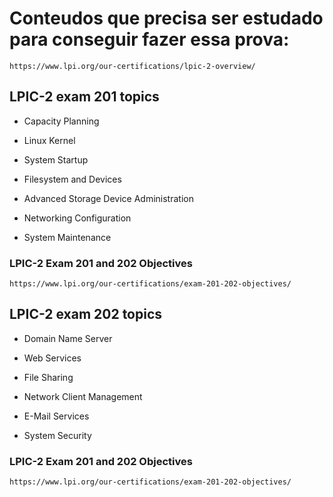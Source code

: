 # Conteudos que precisa ser estudado para conseguir fazer essa prova:

    https://www.lpi.org/our-certifications/lpic-2-overview/

## LPIC-2 exam 201 topics
- Capacity Planning

- Linux Kernel

- System Startup

- Filesystem and Devices

- Advanced Storage Device Administration

- Networking Configuration

- System Maintenance

### LPIC-2 Exam 201 and 202 Objectives

    https://www.lpi.org/our-certifications/exam-201-202-objectives/

## LPIC-2 exam 202 topics
- Domain Name Server

- Web Services

- File Sharing

- Network Client Management

- E-Mail Services

- System Security

### LPIC-2 Exam 201 and 202 Objectives

    https://www.lpi.org/our-certifications/exam-201-202-objectives/